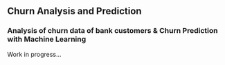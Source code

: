 ## Churn Analysis and Prediction

### Analysis of churn data of bank customers & Churn Prediction with Machine Learning

Work in progress...
